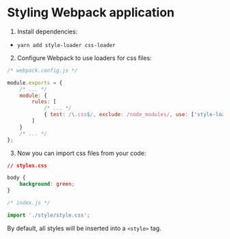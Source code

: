 # Styling Webpack application

1. Install dependencies:

* ```yarn add style-loader css-loader```

2. Configure Webpack to use loaders for css files:

```javascript
/* webpack.config.js */

module.exports = {
	/* ... */
	module: {
		rules: [
			/* ... */
			{ test: /\.css$/, exclude: /node_modules/, use: ['style-loader', 'css-loader'] }
		]
	}
	/* ... */
};
```

3. Now you can import css files from your code:

```css
// styles.css

body {
	background: green;
}
```

```javascript
/* index.js */

import './style/style.css';
```

By default, all styles will be inserted into a ```<style>``` tag.
